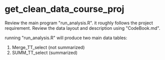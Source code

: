 # get_clean_data_course_proj

Review the main program "run_analysis.R". it roughly follows the project requirement.
Review the data layout and description using "CodeBook.md".

running "run_analysis.R" will produce two main data tables:
1. Merge_TT_select (not summarized)
2. SUMM_TT_select (summarized)
